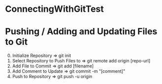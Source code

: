 # ConnectingWithGitTest

# Pushing / Adding and Updating Files to Git

0. Initialize Repository                      => git init
1. Select Repository to Push Files to         => git remote add origin [repo-url]
2. Add File to Commit                         => git add [filename]
3. Add Comment to Update                      => git commit -m "[comment]"
4. Push to Repository                         => git push -u origin
